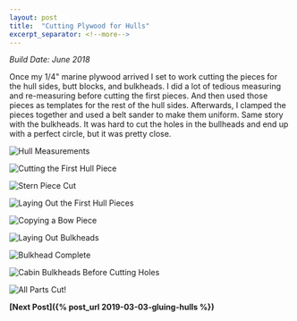 ```yaml
---
layout: post
title:  "Cutting Plywood for Hulls"
excerpt_separator: <!--more-->
---
```


*Build Date: June 2018*

Once my 1/4" marine plywood arrived I set to work cutting the pieces for the hull sides, butt blocks, and bulkheads. I did a lot of tedious measuring and re-measuring before cutting the first pieces. And then used those pieces as templates for the rest of the hull sides. Afterwards, I clamped the pieces together and used a belt sander to make them uniform. Same story with the bulkheads. It was hard to cut the holes in the bullheads and end up with a perfect circle, but it was pretty close.

<!--more-->

![Hull Measurements](/assets/images/cutting-plans.jpg)

![Cutting the First Hull Piece](/assets/images/cutting-first.jpg)

![Stern Piece Cut](/assets/images/cutting-stern.jpg)

![Laying Out the First Hull Pieces](/assets/images/cutting-hull-fit.jpg)

![Copying a Bow Piece](/assets/images/cutting-bow.jpg)

![Laying Out Bulkheads](/assets/images/cutting-bulkhead-blank.jpg)

![Bulkhead Complete](/assets/images/cutting-bulkhead.jpg)

![Cabin Bulkheads Before Cutting Holes](/assets/images/cutting-bulkheads.jpg)

![All Parts Cut!](/assets/images/cutting-complete.jpg)

**[Next Post]({% post_url 2019-03-03-gluing-hulls %})**

